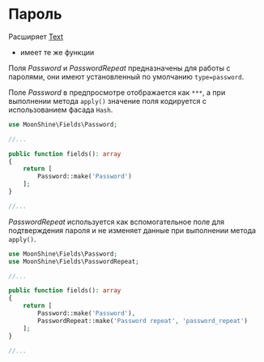 # Пароль  
 
Расширяет [Text](/docs/{{version}}/fields/text)  
* имеет те же функции  

Поля *Password* и *PasswordRepeat* предназначены для работы с паролями, они имеют установленный по умолчанию `type=password`.  

Поле *Password* в предпросмотре отображается как `***`, а при выполнении метода `apply()` значение поля кодируется с использованием фасада `Hash`.  

```php
use MoonShine\Fields\Password;

//...

public function fields(): array
{
    return [
        Password::make('Password')
    ];
}

//...
```

*PasswordRepeat* используется как вспомогательное поле для подтверждения пароля и не изменяет данные при выполнении метода `apply()`.  

```php
use MoonShine\Fields\Password;
use MoonShine\Fields\PasswordRepeat;

//...

public function fields(): array
{
    return [
        Password::make('Password'),
        PasswordRepeat::make('Password repeat', 'password_repeat')
    ];
}

//...
```
